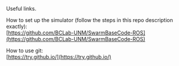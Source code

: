 Useful links.  
  
How to set up the simulator (follow the steps in this repo description exactly):  
[https://github.com/BCLab-UNM/SwarmBaseCode-ROS](https://github.com/BCLab-UNM/SwarmBaseCode-ROS)  
  
How to use git:  
[https://try.github.io/](https://try.github.io/)
